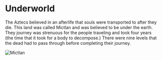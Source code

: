 # Underworld

The Aztecs believed in an afterlife that souls were transported to after they
die. This land was called Mictlan and was believed to be under the earth. They
journey was strenuous for the people traveling and took four years (the time
that it took for a body to decompose.) There were nine levels that the dead had
to pass through before completing their journey.

![Mictlan](https://www.mexicolore.co.uk/images-8/861_02_2.jpg)
